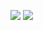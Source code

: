 <!--
[![My github stats](https://github-readme-stats.vercel.app/api?username=gCoreByte&show_icons=true)](https://github.com/anuraghazra/github-readme-stats)

[![Top Langs](https://github-readme-stats.vercel.app/api/top-langs/?username=gCoreByte&layout=compact&include_all_commits=true)](https://github.com/anuraghazra/github-readme-stats)
align="center" 
-->

<p>
  <img src="https://www.github-readme-stats-gcorebyte.vercel.app/api?username=gCoreByte&show_icons=true&include_all_commits=true">
  <img src="https://www.github-readme-stats-gcorebyte.vercel.app/api/top-langs/?username=gCoreByte&layout=compact">
</p>
